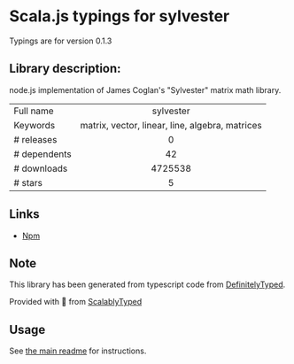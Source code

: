 
# Scala.js typings for sylvester

Typings are for version 0.1.3

## Library description:
node.js implementation of James Coglan's "Sylvester" matrix math library.

|                    |                 |
| ------------------ | :-------------: |
| Full name          | sylvester |
| Keywords           | matrix, vector, linear, line, algebra, matrices |
| # releases         | 0 |
| # dependents       | 42 |
| # downloads        | 4725538 |
| # stars            | 5 |

## Links
- [Npm](https://www.npmjs.com/package/sylvester)
    


## Note
This library has been generated from typescript code from [DefinitelyTyped](https://definitelytyped.org).

Provided with :purple_heart: from [ScalablyTyped](https://github.com/oyvindberg/ScalablyTyped)

## Usage
See [the main readme](../../readme.md) for instructions.


